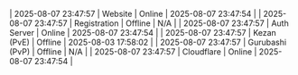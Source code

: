 | 2025-08-07 23:47:57 | Website | Online | 2025-08-07 23:47:54 |
| 2025-08-07 23:47:57 | Registration | Offline | N/A |
| 2025-08-07 23:47:57 | Auth Server | Online | 2025-08-07 23:47:54 |
| 2025-08-07 23:47:57 | Kezan (PvE) | Offline | 2025-08-03 17:58:02 |
| 2025-08-07 23:47:57 | Gurubashi (PvP) | Offline | N/A |
| 2025-08-07 23:47:57 | Cloudflare | Online | 2025-08-07 23:47:54 |
